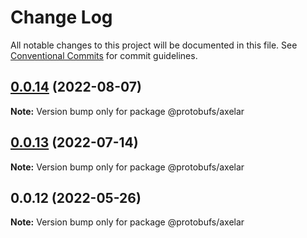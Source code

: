 # Change Log

All notable changes to this project will be documented in this file.
See [Conventional Commits](https://conventionalcommits.org) for commit guidelines.

## [0.0.14](https://github.com/cosmology-tech/proto-registry/compare/@protobufs/axelar@0.0.13...@protobufs/axelar@0.0.14) (2022-08-07)

**Note:** Version bump only for package @protobufs/axelar





## [0.0.13](https://github.com/cosmology-tech/proto-registry/compare/@protobufs/axelar@0.0.12...@protobufs/axelar@0.0.13) (2022-07-14)

**Note:** Version bump only for package @protobufs/axelar





## 0.0.12 (2022-05-26)

**Note:** Version bump only for package @protobufs/axelar
